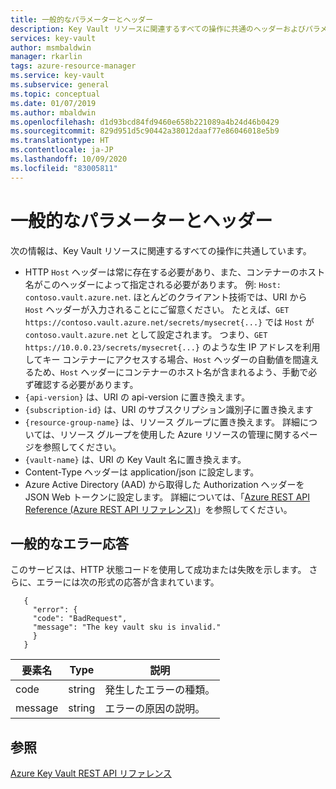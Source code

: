 ```yaml
---
title: 一般的なパラメーターとヘッダー
description: Key Vault リソースに関連するすべての操作に共通のヘッダーおよびパラメーター。
services: key-vault
author: msmbaldwin
manager: rkarlin
tags: azure-resource-manager
ms.service: key-vault
ms.subservice: general
ms.topic: conceptual
ms.date: 01/07/2019
ms.author: mbaldwin
ms.openlocfilehash: d1d93bcd84fd9460e658b221089a4b24d46b0429
ms.sourcegitcommit: 829d951d5c90442a38012daaf77e86046018e5b9
ms.translationtype: HT
ms.contentlocale: ja-JP
ms.lasthandoff: 10/09/2020
ms.locfileid: "83005811"
---
```

# <a name="common-parameters-and-headers"></a>一般的なパラメーターとヘッダー

次の情報は、Key Vault リソースに関連するすべての操作に共通しています。

- HTTP `Host` ヘッダーは常に存在する必要があり、また、コンテナーのホスト名がこのヘッダーによって指定される必要があります。 例: `Host: contoso.vault.azure.net`. ほとんどのクライアント技術では、URI から `Host` ヘッダーが入力されることにご留意ください。 たとえば、`GET https://contoso.vault.azure.net/secrets/mysecret{...}` では `Host` が `contoso.vault.azure.net` として設定されます。 つまり、`GET https://10.0.0.23/secrets/mysecret{...}` のような生 IP アドレスを利用してキー コンテナーにアクセスする場合、`Host` ヘッダーの自動値を間違えるため、`Host` ヘッダーにコンテナーのホスト名が含まれるよう、手動で必ず確認する必要があります。
- `{api-version}` は、URI の api-version に置き換えます。
- `{subscription-id}` は、URI のサブスクリプション識別子に置き換えます
- `{resource-group-name}` は、リソース グループに置き換えます。 詳細については、リソース グループを使用した Azure リソースの管理に関するページを参照してください。
- `{vault-name}` は、URI の Key Vault 名に置き換えます。
- Content-Type ヘッダーは application/json に設定します。
- Azure Active Directory (AAD) から取得した Authorization ヘッダーを JSON Web トークンに設定します。 詳細については、「[Azure REST API Reference (Azure REST API リファレンス)](authentication-requests-and-responses.md)」を参照してください。

## <a name="common-error-response"></a>一般的なエラー応答
このサービスは、HTTP 状態コードを使用して成功または失敗を示します。 さらに、エラーには次の形式の応答が含まれています。

```
   {  
     "error": {  
     "code": "BadRequest",  
     "message": "The key vault sku is invalid."  
     }  
   }  
```

|要素名 | Type | 説明 |
|---|---|---|
| code | string | 発生したエラーの種類。|
| message | string | エラーの原因の説明。 |



## <a name="see-also"></a>参照
 [Azure Key Vault REST API リファレンス](/rest/api/keyvault/)

